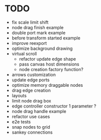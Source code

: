 # TODO

- fix scale limit shift
- node drag finish example
- double port mark example
- before transform started example
- improve reexport
- optimize background drawing
- virtual scroll
  - refactor update edge shape
  - pass canvas host dimensions
  - node creation factory function?
- arrows customization
- update edge ports
- optimize memory draggable nodes
- drag edge creation
- layouts
- limit node drag box
- edge controller constructor 1 parameter ?
- node drag handle example
- refactor use cases
- e2e tests
- snap nodes to grid
- sankey connections
